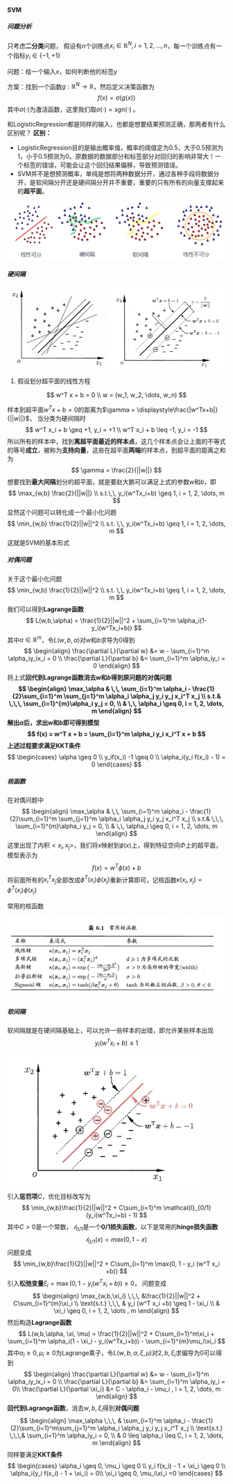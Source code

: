 #### SVM

##### 问题分析

只考虑**二分类**问题， 假设有$n$个训练点${x_i \in \mathbb{R}^N}, i = 1, 2 ,\dots, n$，每一个训练点有一个指标$y_i \in \{-1, +1\}$

问题：给一个输入$x$，如何判断他的标签$y$

方案：找到一个函数$g:\mathbb{R}^N \rightarrow \mathbb{R}$，然后定义决策函数为
$$
f(x) = \sigma(g(x))
$$
其中$\sigma(\cdot)$为激活函数，这里我们取$\sigma(\cdot) = sgn(\cdot)$ 。

和LogisticRegression都是同样的输入，也都是想要结果预测正确，那两者有什么区别呢？
**区别：**

* LogisticRegression目的是输出概率值，概率的阈值定为0.5，大于0.5预测为1，小于0.5预测为0。原数据的数据部分和标签部分对回归的影响非常大！一个标签的错误，可能会让这个回归结果偏移，导致预测错误。
* SVM并不是想预测概率，单纯是想将两种数据分开，通过各种手段将数据分开，是软间隔分开还是硬间隔分开并不重要，重要的只有所有的向量支撑起来的**超平面**。

![SVM类型](./assets/SVM_1.png)

##### 硬间隔

![SVM_2](./assets/SVM_2.png)

1. 假设划分超平面的线性方程

$$
w^T x + b = 0 \\
w = (w_1, w_2, \dots, w_n)
$$



样本到超平面$w^Tx+b=0$的距离为$\gamma = \displaystyle\frac{|w^Tx+b|}{||w||}$， 当分类为硬间隔时
$$
w^T x_i + b \geq +1, y_i = +1 \\
w^T x_i + b \leq -1, y_i = -1
$$
所以所有的样本中，找到**离超平面最近的样本点**，这几个样本点会让上面的不等式的等号**成立**，被称为**支持向量**，这些在超平面**两端**的样本点，到超平面的距离之和为
$$
\gamma = \frac{2}{||w||}
$$
想要找到**最大间隔**划分的超平面，就是要赵大鹏可以满足上式的参数$w$和$b$，即
$$
\max_{w,b} \frac{2}{||w||} \\
s.t.\,\, y_i(w^Tx_i+b) \geq 1, i = 1, 2, \dots, m
$$
显然这个问题可以转化成一个最小化问题
$$
\min_{w,b} \frac{1}{2}||w||^2 \\
s.t. \,\, y_i(w^Tx_i+b) \geq 1, i = 1, 2, \dots, m
$$
这就是SVM的基本形式

##### 对偶问题

关于这个最小化问题 
$$
\min_{w,b} \frac{1}{2}||w||^2 \\
s.t. \,\, y_i(w^Tx_i+b) \geq 1, i = 1, 2, \dots, m
$$
我们可以得到**Lagrange函数**
$$
L(w,b,\alpha) = \frac{1}{2}||w||^2 + \sum_{i=1}^m \alpha_i(1-y_i(w^Tx_i+b))
$$
其中$\alpha \in \mathbb{R}^m$，令$L(w,b,\alpha)$对$w$和$b$求导为0得到
$$
\begin{align}
\frac{\partial L}{\partial w} &= w - \sum_{i=1}^m \alpha_iy_ix_i = 0 \\
\frac{\partial L}{\partial b} &= \sum_{i=1}^m \alpha_iy_i = 0
\end{align}
$$
将上式**回代到Lagrange函数消去$w$和$b$**得到原问题的对偶问题
$$
\begin{align}
\max_\alpha &  \,\, \sum_{i=1}^m \alpha_i - \frac{1}{2}\sum_{i=1}^m \sum_{j=1}^m \alpha_i \alpha_j y_i y_j x_i^T x_j \\
s.t.& \,\,\, \sum_{i=1}^{m}\alpha_i y_j = 0, \\
& \,\, \alpha_i \geq 0, i = 1, 2, \dots, m
\end{align}
$$
解出$\alpha$后，求出$w$和$b$即可得到模型
$$
f(x) = w^T x + b = \sum_{i=1}^m \alpha_i y_i x_i^T x + b
$$
上述过程要求满足**KKT条件**
$$
\begin{cases}
\alpha \geq 0 \\
y_if(x_i) -1 \geq 0 \\
\alpha_i(y_i f(x_i) - 1) = 0
\end{cases}
$$

##### 核函数

在对偶问题中
$$
\begin{align}
\max_\alpha &  \,\, \sum_{i=1}^m \alpha_i - \frac{1}{2}\sum_{i=1}^m \sum_{j=1}^m \alpha_i \alpha_j y_i y_j x_i^T x_j \\
s.t.& \,\,\, \sum_{i=1}^{m}\alpha_i y_j = 0, \\
& \,\, \alpha_i \geq 0, i = 1, 2, \dots, m
\end{align}
$$
这里出现了内积$<x_i, x_j>$，我们将$x$映射到$\phi(x)$上，得到特征空间$\Phi$上的超平面，模型表示为
$$
f(x) = w^T\phi(x) + b
$$
将前面所有的$x_i^Tx_j$全部改成$\phi^T(x_i)\phi(x_j)$重新计算即可，记核函数$\kappa(x_i,x_j) = \phi^T(x_i)\phi(x_j)$

常用的核函数

![SVM_3](./assets/SVM_3.png)

##### 软间隔

软间隔就是在硬间隔基础上，可以允许一些样本的出错，即允许某些样本出现
$$
y_i(w^Tx_i+b) \leq 1
$$


![SVM_4](./assets/SVM_4.png)

  引入**惩罚项**$C$，优化目标改写为
$$
\min_{w,b}\frac{1}{2}||w||^2 + C\sum_{i=1}^m \mathcal{l}_{0/1}(y_i(w^Tx_i+b) - 1)
$$
其中$C > 0$是一个常数， $\mathcal{l}_{0/1}$是一个**0/1损失函数**，以下是常用的**hinge损失函数**
$$
\mathcal{l}_{0/1}(x) = max(0, 1 - x)
$$
问题变成
$$
\min_{w,b}\frac{1}{2}||w||^2 + C\sum_{i=1}^m \max(0, 1 - y_i (w^T x_i +b))
$$
引入**松弛变量**$\xi_i = \max(0, 1 - y_i (w^T x_i +b))\geq 0$， 问题变成
$$
\begin{align}
\max_{w,b,\xi_i}  \,\,\, &\frac{1}{2}||w||^2 + C\sum_{i=1}^{m}\xi_i \\
\text{s.t.}  \,\,\, & y_i (w^T x_i +b) \geq 1 - \xi_i \\
& \xi_i \geq 0, i = 1, 2, \dots , m
\end{align}
$$
然后构造**Lagrange函数**
$$
L(w,b,\alpha, \xi, \mu) = \frac{1}{2}||w||^2 + C\sum_{i=1}^m\xi_i + \sum_{i=1}^m \alpha_i(1 - \xi_i - y_i(w^Tx_i+b)) - \sum_{i=1}^{m}\mu_i\xi_i
$$
其中$\alpha_i \geq 0, \mu_i \geq 0$为Lagrange乘子，令$L(w,b,\alpha,\xi,\mu)$对$2,b,\xi_i$求偏导为0可以得到
$$
\begin{align}
\frac{\partial L}{\partial w} &= w - \sum_{i=1}^m \alpha_iy_ix_i  = 0 \\
\frac{\partial L}{\partial b} &= \sum_{i=1}^m \alpha_iy_i = 0\\
\frac{\partial L}{\partial \xi_i} &= C - \alpha_i - \mu_i , i = 1, 2, \dots, m
\end{align}
$$
**回代到Lagrange函数**，消去$w,b,\xi_i$得到**对偶问题**
$$
\begin{align}
\max_\alpha \,\,\, & \sum_{i=1}^m \alpha_i - \frac{1}{2}\sum_{i=1}^m\sum_{j=1}^m \alpha_i \alpha_j y_i y_j x_i^T x_j \\
\text{s.t.} \,\,\,& \sum_{i=1}^m \alpha_iy_i = 0, \\
& 0 \leq \alpha_i \leq C, i = 1, 2, \dots, m
\end{align}
$$
同样要满足**KKT条件**
$$
\begin{cases}
\alpha_i \geq 0, \mu_i \geq 0 \\
y_i f(x_i) - 1 + \xi_i \geq 0 \\
\alpha_i(y_i f(x_i) - 1 + \xi_i) = 0\\
\xi_i \geq 0, \mu_i\xi_i =0
\end{cases}
$$



